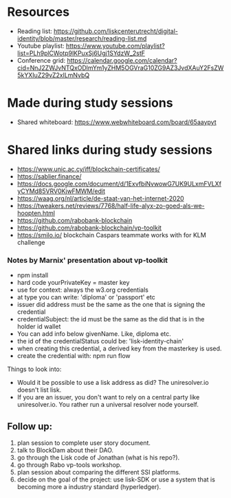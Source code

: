 # Resources

- Reading list: https://github.com/liskcenterutrecht/digital-identity/blob/master/research/reading-list.md
- Youtube playlist: https://www.youtube.com/playlist?list=PLh9plCWotp9lKPuxSj6Ugj1SYdzW_2stF
- Conference grid: https://calendar.google.com/calendar?cid=NnJ2ZWJvNTQxODlmYm1yZHM5OGVraG10ZG9AZ3JvdXAuY2FsZW5kYXIuZ29vZ2xlLmNvbQ

# Made during study sessions
- Shared whiteboard: https://www.webwhiteboard.com/board/65aaypyt

# Shared links during study sessions
- https://www.unic.ac.cy/iff/blockchain-certificates/
- https://sablier.finance/
- https://docs.google.com/document/d/1ExvfbiNvwowG7UK9ULxmFVLXfyCYMd85VRV0KjwFMWM/edit
- https://waag.org/nl/article/de-staat-van-het-internet-2020
- https://tweakers.net/reviews/7768/half-life-alyx-zo-goed-als-we-hoopten.html
- https://github.com/rabobank-blockchain
- https://github.com/rabobank-blockchain/vp-toolkit
- https://smilo.io/ blockchain Caspars teammate works with for KLM challenge

### Notes by Marnix' presentation about vp-toolkit
- npm install
- hard code yourPrivateKey = master key
- use for context: always the w3.org credentials
- at type you can write: 'diploma' or 'passport' etc
- issuer did address must be the same as the one that is signing the credential
- credentialSubject: the id must be the same as the did that is in the holder id wallet
- You can add info below givenName. Like, diploma etc.
- the id of the credentialStatus could be: 'lisk-identity-chain'
- when creating this credential, a derived key from the masterkey is used.
- create the credential with: npm run flow

Things to look into:
- Would it be possible to use a lisk address as did? The uniresolver.io doesn't list lisk.
- If you are an issuer, you don't want to rely on a central party like uniresolver.io. You rather run a universal resolver node yourself.

## Follow up:
1. plan session to complete user story document.
2. talk to BlockDam about their DAO.
3. go through the Lisk code of Jonathan (what is his repo?).
4. go through Rabo vp-tools workshop.
5. plan session about comparing the different SSI platforms.
6. decide on the goal of the project: use lisk-SDK or use a system that is becoming more a industry standard (hyperledger).
